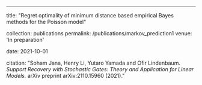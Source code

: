 ---
title: "Regret optimality of minimum distance based empirical Bayes methods for the Poisson model"

collection: publications
permalink: /publications/markov_prediction1
venue: 'In preparation'

date: 2021-10-01

citation: "Soham Jana, Henry Li, Yutaro Yamada and Ofir Lindenbaum. <i>Support Recovery with Stochastic Gates: Theory and Application for Linear Models.</i> arXiv preprint arXiv:2110.15960 (2021)."
